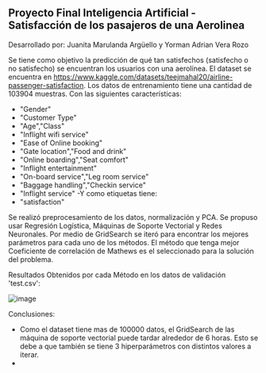 ## Proyecto Final Inteligencia Artificial - Satisfacción de los pasajeros de una Aerolinea

Desarrollado por: Juanita Marulanda Argüello y Yorman Adrian Vera Rozo

Se tiene como objetivo la predicción de qué tan satisfechos (satisfecho o no satisfecho) se encuentran los usuarios con una aerolínea. El dataset se encuentra en https://www.kaggle.com/datasets/teejmahal20/airline-passenger-satisfaction. Los datos de entrenamiento tiene una cantidad de 103904 muestras. Con las siguientes características: 
- "Gender"
- "Customer Type"
- "Age","Class"
- "Inflight wifi service"
- "Ease of Online booking"
- "Gate location","Food and drink"
- "Online boarding","Seat comfort"
- "Inflight entertainment"
- "On-board service","Leg room service"
- "Baggage handling","Checkin service"
- "Inflight service"
-Y como etiquetas tiene: 
- "satisfaction"

Se realizó preprocesamiento de los datos, normalización y PCA. Se propuso usar Regresión Logística, Máquinas de Soporte Vectorial y Redes Neuronales. Por medio de GridSearch se iteró para encontrar los mejores parámetros para cada uno de los métodos. El método que tenga mejor Coeficiente de correlación de Mathews es el seleccionado para la solución del problema.

Resultados Obtenidos por cada Método en los datos de validación 'test.csv':

![image](https://user-images.githubusercontent.com/79531784/171976628-7a78595b-c4d5-4484-8e6c-74d2e8869be8.png)

Conclusiones:

- Como el dataset tiene mas de 100000 datos, el GridSearch de las máquina de soporte vectorial puede tardar alrededor de 6 horas. Esto se debe a que también se tiene 3 hiperparámetros con distintos valores a iterar.
- 
 

